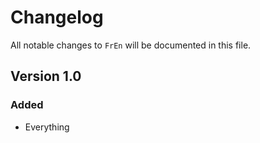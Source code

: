 # Changelog

All notable changes to `FrEn` will be documented in this file.

## Version 1.0

### Added
- Everything
